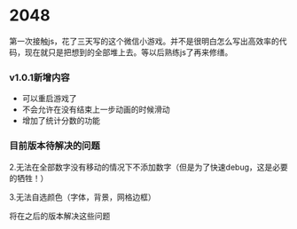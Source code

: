 # 2048
第一次接触js，花了三天写的这个微信小游戏。并不是很明白怎么写出高效率的代码，现在就只是把想到的全部堆上去。等以后熟练js了再来修缮。

### v1.0.1新增内容

* 可以重启游戏了
* 不会允许在没有结束上一步动画的时候滑动
* 增加了统计分数的功能

### 目前版本待解决的问题



2.无法在全部数字没有移动的情况下不添加数字（但是为了快速debug，这是必要的牺牲！）

3.无法自选颜色（字体，背景，网格边框）

将在之后的版本解决这些问题




